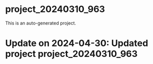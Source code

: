 # project_20240310_963

This is an auto-generated project.

# Update on 2024-04-30: Updated project project_20240310_963
